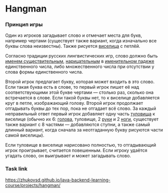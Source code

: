 # Hangman

### Принцип игры

 Один из игроков загадывает слово и отмечает места для букв, например чертами (существует также вариант, когда изначально все буквы слова неизвестны). Также рисуется  [виселица](https://ru.wikipedia.org/wiki/%D0%92%D0%B8%D1%81%D0%B5%D0%BB%D0%B8%D1%86%D0%B0 "Виселица")  с петлёй.

Согласно традиции русских лингвистических игр, слово должно быть  [именем существительным](https://ru.wikipedia.org/wiki/%D0%98%D0%BC%D1%8F_%D1%81%D1%83%D1%89%D0%B5%D1%81%D1%82%D0%B2%D0%B8%D1%82%D0%B5%D0%BB%D1%8C%D0%BD%D0%BE%D0%B5 "Имя существительное"),  [нарицательным](https://ru.wikipedia.org/wiki/%D0%98%D0%BC%D1%8F_%D0%BD%D0%B0%D1%80%D0%B8%D1%86%D0%B0%D1%82%D0%B5%D0%BB%D1%8C%D0%BD%D0%BE%D0%B5 "Имя нарицательное")  в  [именительном падеже](https://ru.wikipedia.org/wiki/%D0%98%D0%BC%D0%B5%D0%BD%D0%B8%D1%82%D0%B5%D0%BB%D1%8C%D0%BD%D1%8B%D0%B9_%D0%BF%D0%B0%D0%B4%D0%B5%D0%B6 "Именительный падеж")  единственного числа, либо множественного числа при отсутствии у слова формы единственного числа.

Второй игрок предлагает букву, которая может входить в это слово. Если такая буква есть в слове, то первый игрок пишет её над соответствующими этой букве чертами — столько раз, сколько она встречается в слове. Если такой буквы нет, то к виселице добавляется круг в петле, изображающий голову. Второй игрок продолжает отгадывать буквы до тех пор, пока не отгадает всё слово. За каждый неправильный ответ первый игрок добавляет одну часть  [туловища](https://ru.wikipedia.org/wiki/%D0%A2%D1%83%D0%BB%D0%BE%D0%B2%D0%B8%D1%89%D0%B5 "Туловище")  к виселице (обычно их 6:  [голова](https://ru.wikipedia.org/wiki/%D0%93%D0%BE%D0%BB%D0%BE%D0%B2%D0%B0 "Голова"), туловище, 2 [руки](https://ru.wikipedia.org/wiki/%D0%A0%D1%83%D0%BA%D0%B0 "Рука")  и 2 [ноги](https://ru.wikipedia.org/wiki/%D0%9D%D0%BE%D0%B3%D0%B0 "Нога"), существует также вариант с 8 частями — добавляются ступни, а также самый длинный вариант, когда сначала за неотгаданную букву рисуются части самой виселицы).

Если туловище в виселице нарисовано полностью, то отгадывающий игрок проигрывает, считается повешенным. Если игроку удаётся угадать слово, он выигрывает и может загадывать слово.
### Task link
https://zhukovsd.github.io/java-backend-learning-course/projects/hangman/
